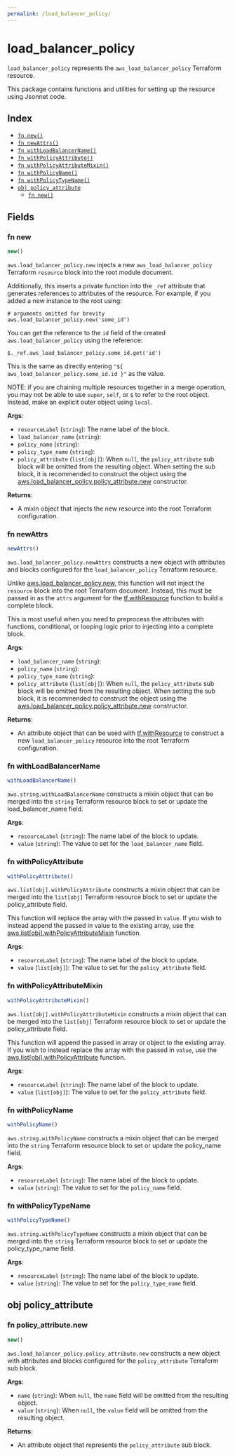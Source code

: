 ```yaml
---
permalink: /load_balancer_policy/
---
```


# load_balancer_policy

`load_balancer_policy` represents the `aws_load_balancer_policy` Terraform resource.



This package contains functions and utilities for setting up the resource using Jsonnet code.


## Index

* [`fn new()`](#fn-new)
* [`fn newAttrs()`](#fn-newattrs)
* [`fn withLoadBalancerName()`](#fn-withloadbalancername)
* [`fn withPolicyAttribute()`](#fn-withpolicyattribute)
* [`fn withPolicyAttributeMixin()`](#fn-withpolicyattributemixin)
* [`fn withPolicyName()`](#fn-withpolicyname)
* [`fn withPolicyTypeName()`](#fn-withpolicytypename)
* [`obj policy_attribute`](#obj-policy_attribute)
  * [`fn new()`](#fn-policy_attributenew)

## Fields

### fn new

```ts
new()
```


`aws.load_balancer_policy.new` injects a new `aws_load_balancer_policy` Terraform `resource`
block into the root module document.

Additionally, this inserts a private function into the `_ref` attribute that generates references to attributes of the
resource. For example, if you added a new instance to the root using:

    # arguments omitted for brevity
    aws.load_balancer_policy.new('some_id')

You can get the reference to the `id` field of the created `aws.load_balancer_policy` using the reference:

    $._ref.aws_load_balancer_policy.some_id.get('id')

This is the same as directly entering `"${ aws_load_balancer_policy.some_id.id }"` as the value.

NOTE: if you are chaining multiple resources together in a merge operation, you may not be able to use `super`, `self`,
or `$` to refer to the root object. Instead, make an explicit outer object using `local`.

**Args**:
  - `resourceLabel` (`string`): The name label of the block.
  - `load_balancer_name` (`string`): 
  - `policy_name` (`string`): 
  - `policy_type_name` (`string`): 
  - `policy_attribute` (`list[obj]`):  When `null`, the `policy_attribute` sub block will be omitted from the resulting object. When setting the sub block, it is recommended to construct the object using the [aws.load_balancer_policy.policy_attribute.new](#fn-load_balancer_policypolicy_attributenew) constructor.

**Returns**:
- A mixin object that injects the new resource into the root Terraform configuration.


### fn newAttrs

```ts
newAttrs()
```


`aws.load_balancer_policy.newAttrs` constructs a new object with attributes and blocks configured for the `load_balancer_policy`
Terraform resource.

Unlike [aws.load_balancer_policy.new](#fn-load_balancer_policynew), this function will not inject the `resource`
block into the root Terraform document. Instead, this must be passed in as the `attrs` argument for the
[tf.withResource](https://github.com/tf-libsonnet/core/tree/main/docs#fn-withresource) function to build a complete block.

This is most useful when you need to preprocess the attributes with functions, conditional, or looping logic prior to
injecting into a complete block.

**Args**:
  - `load_balancer_name` (`string`): 
  - `policy_name` (`string`): 
  - `policy_type_name` (`string`): 
  - `policy_attribute` (`list[obj]`):  When `null`, the `policy_attribute` sub block will be omitted from the resulting object. When setting the sub block, it is recommended to construct the object using the [aws.load_balancer_policy.policy_attribute.new](#fn-load_balancer_policypolicy_attributenew) constructor.

**Returns**:
  - An attribute object that can be used with [tf.withResource](https://github.com/tf-libsonnet/core/tree/main/docs#fn-withresource) to construct a new `load_balancer_policy` resource into the root Terraform configuration.


### fn withLoadBalancerName

```ts
withLoadBalancerName()
```

`aws.string.withLoadBalancerName` constructs a mixin object that can be merged into the `string`
Terraform resource block to set or update the load_balancer_name field.



**Args**:
  - `resourceLabel` (`string`): The name label of the block to update.
  - `value` (`string`): The value to set for the `load_balancer_name` field.


### fn withPolicyAttribute

```ts
withPolicyAttribute()
```

`aws.list[obj].withPolicyAttribute` constructs a mixin object that can be merged into the `list[obj]`
Terraform resource block to set or update the policy_attribute field.

This function will replace the array with the passed in `value`. If you wish to instead append the
passed in value to the existing array, use the [aws.list[obj].withPolicyAttributeMixin](TODO) function.


**Args**:
  - `resourceLabel` (`string`): The name label of the block to update.
  - `value` (`list[obj]`): The value to set for the `policy_attribute` field.


### fn withPolicyAttributeMixin

```ts
withPolicyAttributeMixin()
```

`aws.list[obj].withPolicyAttributeMixin` constructs a mixin object that can be merged into the `list[obj]`
Terraform resource block to set or update the policy_attribute field.

This function will append the passed in array or object to the existing array. If you wish
to instead replace the array with the passed in `value`, use the [aws.list[obj].withPolicyAttribute](TODO)
function.


**Args**:
  - `resourceLabel` (`string`): The name label of the block to update.
  - `value` (`list[obj]`): The value to set for the `policy_attribute` field.


### fn withPolicyName

```ts
withPolicyName()
```

`aws.string.withPolicyName` constructs a mixin object that can be merged into the `string`
Terraform resource block to set or update the policy_name field.



**Args**:
  - `resourceLabel` (`string`): The name label of the block to update.
  - `value` (`string`): The value to set for the `policy_name` field.


### fn withPolicyTypeName

```ts
withPolicyTypeName()
```

`aws.string.withPolicyTypeName` constructs a mixin object that can be merged into the `string`
Terraform resource block to set or update the policy_type_name field.



**Args**:
  - `resourceLabel` (`string`): The name label of the block to update.
  - `value` (`string`): The value to set for the `policy_type_name` field.


## obj policy_attribute



### fn policy_attribute.new

```ts
new()
```


`aws.load_balancer_policy.policy_attribute.new` constructs a new object with attributes and blocks configured for the `policy_attribute`
Terraform sub block.



**Args**:
  - `name` (`string`):  When `null`, the `name` field will be omitted from the resulting object.
  - `value` (`string`):  When `null`, the `value` field will be omitted from the resulting object.

**Returns**:
  - An attribute object that represents the `policy_attribute` sub block.
